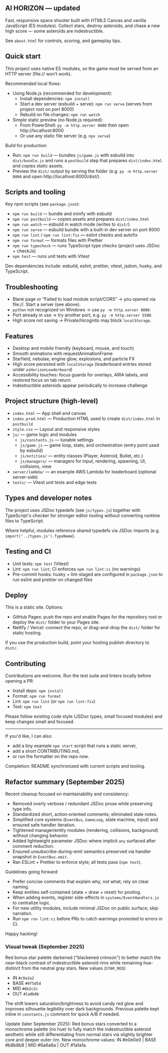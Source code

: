 ## AI HORIZON — updated

Fast, responsive space shooter built with HTML5 Canvas and vanilla JavaScript (ES modules). Collect stars, destroy asteroids, and chase a new high score — some asteroids are indestructible.

See `about.html` for controls, scoring, and gameplay tips.

## Quick start

This project uses native ES modules, so the game must be served from an HTTP server (file:// won’t work).

Recommended local flows:

- Using Node.js (recommended for development):
  - Install dependencies: `npm install`
  - Start a dev server (esbuild + serve): `npm run serve` (serves from project root on port 8000)
  - Rebuild on file changes: `npm run watch`
- Simple static preview (no Node.js required):
  - From PowerShell: `py -m http.server 8000` then open http://localhost:8000
  - Or use any static file server (e.g. `npx serve`)

Build for production:

- Run: `npm run build` — bundles `js/game.js` with esbuild into `dist/bundle.js` and runs a `postbuild` step that prepares `dist/index.html` and copies static assets.
- Preview the `dist/` output by serving the folder (e.g. `py -m http.server 8000` and open http://localhost:8000/dist/).

## Scripts and tooling

Key npm scripts (see `package.json`):

- `npm run build` — bundle and minify with esbuild
- `npm run postbuild` — copies assets and prepares `dist/index.html`
- `npm run watch` — esbuild in watch mode (writes to `dist/`)
- `npm run serve` — esbuild bundle with a built-in dev server on port 8000
- `npm run lint` / `npm run lint:fix` — eslint checks and autofix
- `npm run format` — formats files with Prettier
- `npm run typecheck` — runs TypeScript type checks (project uses JSDoc + checkJs)
- `npm test` — runs unit tests with Vitest

Dev dependencies include: esbuild, eslint, prettier, vitest, jsdom, husky, and TypeScript.

## Troubleshooting

- Blank page or “Failed to load module script/CORS” → you opened via file://. Start a server (see above).
- `python` not recognized on Windows → use `py -m http.server 8000`.
- Port already in use → try another port, e.g. `py -m http.server 5500`.
- High score not saving → Private/Incognito may block `localStorage`.

## Features

- Desktop and mobile friendly (keyboard, mouse, and touch)
- Smooth animations with requestAnimationFrame
- Starfield, nebulae, engine glow, explosions, and particle FX
- High score persisted with `localStorage` (leaderboard entries stored under `aiHorizonLeaderboard`)
- Accessibility touches: focus guards for overlays, ARIA labels, and restored focus on tab return
- Indestructible asteroids appear periodically to increase challenge

## Project structure (high-level)

- `index.html` — App shell and canvas
- `index.prod.html` — Production HTML used to create `dist/index.html` in `postbuild`
- `style.css` — Layout and responsive styles
- `js/` — game logic and modules
  - `js/constants.js` — tunable settings
  - `js/game.js` — game loop, state, and orchestration (entry point used by esbuild)
  - `js/entities/` — entity classes (Player, Asteroid, Bullet, etc.)
  - `js/managers/` — managers for input, rendering, spawning, UI, collisions, view
- `server/lambda/` — an example AWS Lambda for leaderboard (optional server-side)
- `tests/` — Vitest unit tests and edge tests

## Types and developer notes

The project uses JSDoc typedefs (see `js/types.js`) together with TypeScript's checker for stronger editor tooling without converting runtime files to TypeScript.

Where helpful, modules reference shared typedefs via JSDoc imports (e.g. `import('../types.js').TypeName`).

## Testing and CI

- Unit tests: `npm test` (Vitest)
- Lint: `npm run lint`; CI enforces `npm run lint:ci` (no warnings)
- Pre-commit hooks: husky + lint-staged are configured in `package.json` to run eslint and prettier on changed files

## Deploy

This is a static site. Options:

- GitHub Pages: push the repo and enable Pages for the repository root or deploy the `dist/` folder to your Pages site.
- Netlify / Vercel: connect the repo, or drag-and-drop the `dist/` folder for static hosting.

If you use the production build, point your hosting publish directory to `dist/`.

## Contributing

Contributions are welcome. Run the test suite and linters locally before opening a PR:

- Install deps: `npm install`
- Format: `npm run format`
- Lint: `npm run lint` (or `npm run lint:fix`)
- Test: `npm test`

Please follow existing code style (JSDoc types, small focused modules) and keep changes small and focused.

---

If you'd like, I can also:

- add a tiny example `npm start` script that runs a static server,
- add a short CONTRIBUTING.md,
- or run the formatter on the repo now.

Completion: README synchronized with current scripts and tooling.

## Refactor summary (September 2025)

Recent cleanup focused on maintainability and consistency:

- Removed overly verbose / redundant JSDoc prose while preserving type info.
- Standardized short, action‑oriented comments; eliminated stale notes.
- Simplified core systems (`EventBus`, `GameLoop`, state machine, input) and ensured safe handler iteration.
- Tightened manager/entity modules (rendering, collisions, background) without changing behavior.
- Added lightweight parameter JSDoc where implicit `any` surfaced after comment reduction.
- Ensured unsubscribe-during-emit semantics preserved via handler snapshot in `EventBus.emit`.
- Ran ESLint + Prettier to enforce style; all tests pass (`npm test`).

Guidelines going forward:

- Prefer concise comments that explain why, not what; rely on clear naming.
- Keep entities self‑contained (state + draw + reset) for pooling.
- When adding events, register side-effects in `systems/EventHandlers.js` to centralize logic.
- For new utility modules, include minimal JSDoc on public surface; skip narration.
- Run `npm run lint:ci` before PRs to catch warnings promoted to errors in CI.

Happy hacking!

### Visual tweak (September 2025)

Red bonus star palette darkened ("blackened crimson") to better match the near-black contrast of indestructible asteroid rims while remaining hue-distinct from the neutral gray stars. New values (`STAR_RED`):

- IN `#c9a2a2`
- BASE `#9f5d5d`
- MID `#6b2c2c`
- OUT `#1a0b0b`

The shift lowers saturation/brightness to avoid candy red glow and improves silhouette legibility over dark backgrounds. Previous palette kept inline in `constants.js` comment for quick A/B if needed.

Update (later September 2025): Red bonus stars converted to a monochrome palette (no hue) to fully match the indestructible asteroid aesthetic while still differentiating from normal stars via slightly brighter core and deeper outer rim. New monochrome values: IN #e0e0e0 | BASE #b8b8b8 | MID #6a6a6a | OUT #1a1a1a.
